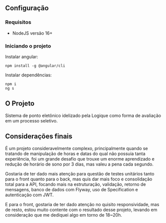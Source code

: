 ## Configuração

### Requisitos

- NodeJS versão 16+

### Iniciando o projeto

Instalar angular:

```
npm install -g @angular/cli
```

Instalar dependências:

```
npm i
ng s
```

## O Projeto

Sistema de ponto eletônico idelizado pela Logique como forma de avaliação em um processo seletivo. 

## Considerações finais
É um projeto consideravelmente complexo, principalmente quando se tratando de manipulação de horas e datas do qual não possuia tanta experiência, foi um grande desafio que trouxe um enorme aprendizado e redução de horário de sono por 3 dias, mas valeu a pena cada segundo.

Gostaria de ter dado mais atenção para questão de testes unitários tanto para o front quanto para o back, mas quis dar mais foco e consolidação total para a API, focando mais na estruturação, validação, retorno de mensagens, banco de dados com Flyway, uso de Specification e autenticação com JWT.

E para o front, gostaria de ter dado atenção no quisito responsividade, mas de resto, estou muito contente com o resultado desse projeto, levando em consideração que me dediquei algo em torno de 18~20h.


